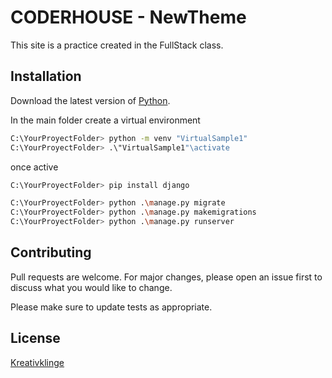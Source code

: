 # CODERHOUSE - NewTheme

This site is a practice created in the FullStack class.

## Installation

Download the latest version of [Python](https://www.python.org/).

In the main folder create a virtual environment

```bash
C:\YourProyectFolder> python -m venv "VirtualSample1"
C:\YourProyectFolder> .\"VirtualSample1"\activate
```
once active

```bash
C:\YourProyectFolder> pip install django
```

```bash
C:\YourProyectFolder> python .\manage.py migrate
C:\YourProyectFolder> python .\manage.py makemigrations
C:\YourProyectFolder> python .\manage.py runserver
```

## Contributing

Pull requests are welcome. For major changes, please open an issue first
to discuss what you would like to change.

Please make sure to update tests as appropriate.

## License
[Kreativklinge](wa.me/5492615752596)
